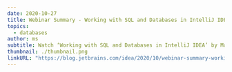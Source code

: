 ```yaml
---
date: 2020-10-27
title: Webinar Summary - Working with SQL and Databases in IntelliJ IDEA
topics:
  - databases
author: ms
subtitle: Watch ‘Working with SQL and Databases in IntelliJ IDEA’ by Maksim Sobolevskiy, Product Marketing Manager for Database Tools at JetBrains.
thumbnail: ./thumbnail.png
linkURL: "https://blog.jetbrains.com/idea/2020/10/webinar-summary-working-with-sql-and-databases-in-intellij-idea/"
---
```

